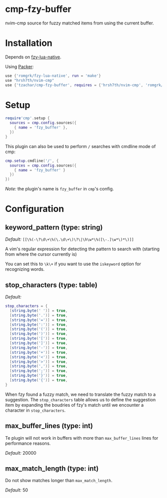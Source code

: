 # cmp-fzy-buffer

nvim-cmp source for fuzzy matched items from using the current buffer.

# Installation

Depends on [fzy-lua-native](https://github.com/romgrk/fzy-lua-native).

Using [Packer](https://github.com/wbthomason/packer.nvim/):
```lua
use {'romgrk/fzy-lua-native', run = 'make'}
use "hrsh7th/nvim-cmp"
use {'tzachar/cmp-fzy-buffer', requires = {'hrsh7th/nvim-cmp', 'romgrk/fzy-lua-native'}}
```

# Setup

```lua
require'cmp'.setup {
  sources = cmp.config.sources({
    { name = 'fzy_buffer' },
  })
}
```

This plugin can also be used to perform `/` searches with cmdline mode of cmp:
```lua
cmp.setup.cmdline('/', {
  sources = cmp.config.sources({
    { name = 'fzy_buffer' }
  })
})
```

*Note:* the plugin's name is `fzy_buffer` in `cmp`'s config.

# Configuration


## keyword_pattern (type: string)

_Default:_ `[[\%(-\?\d\+\%(\.\d\+\)\?\|\h\w*\%([\-.]\w*\)*\)]]`

A vim's regular expression for detecting the pattern to search with (starting
from where the cursor currently is)

You can set this to `\k\+` if you want to use the `iskeyword` option for recognizing words.

## stop_characters (type: table)

_Default:_
```lua
stop_characters = {
  [string.byte(' ')] = true,
  [string.byte('.')] = true,
  [string.byte('=')] = true,
  [string.byte(':')] = true,
  [string.byte('(')] = true,
  [string.byte(')')] = true,
  [string.byte('[')] = true,
  [string.byte(']')] = true,
  [string.byte('-')] = true,
  [string.byte('+')] = true,
  [string.byte('<')] = true,
  [string.byte('>')] = true,
  [string.byte(',')] = true,
  [string.byte(';')] = true,
  [string.byte('}')] = true,
  [string.byte('{')] = true,
}
```

When fzy found a fuzzy match, we need to translate the fuzzy match to a
suggestion. The `stop_characters` table allows us to define the suggestion item
by expanding the boudries of fzy's match until we encounter a character in
`stop_characters`.


## max_buffer_lines (type: int)

Te plugin will not work in buffers with more than `max_buffer_lines` lines for
performance reasons.

_Default:_ 20000

## max_match_length (type: int)

Do not show matches longer than `max_match_length`.

_Default:_ 50
